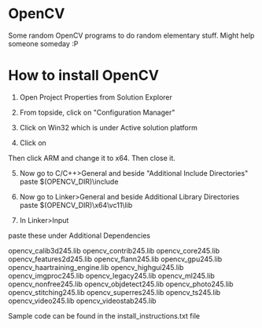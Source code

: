 # OpenCV
Some random OpenCV programs to do random elementary stuff.
Might help someone someday :P

# How to install OpenCV

1. Open Project Properties from Solution Explorer

2. From topside, click on "Configuration Manager"

3. Click on Win32 which is under Active solution platform

4. Click on <New>

Then click ARM and change it to x64. Then close it.

5. Now go to C/C++>General and beside "Additional Include Directories" paste $(OPENCV_DIR)\include

6. Now go to Linker>General and beside Additional Library Directories paste $(OPENCV_DIR)\x64\vc11\lib

7. In Linker>Input

paste these under Additional Dependencies

opencv_calib3d245.lib
opencv_contrib245.lib
opencv_core245.lib
opencv_features2d245.lib
opencv_flann245.lib
opencv_gpu245.lib
opencv_haartraining_engine.lib
opencv_highgui245.lib
opencv_imgproc245.lib
opencv_legacy245.lib
opencv_ml245.lib
opencv_nonfree245.lib
opencv_objdetect245.lib
opencv_photo245.lib
opencv_stitching245.lib
opencv_superres245.lib
opencv_ts245.lib
opencv_video245.lib
opencv_videostab245.lib

Sample code can be found in the install_instructions.txt file
